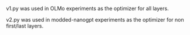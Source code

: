 v1.py was used in OLMo experiments as the optimizer for all layers.


v2.py was used in modded-nanogpt experiments as the optimizer for non first/last layers.
